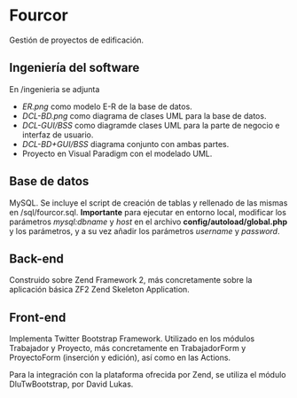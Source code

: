 Fourcor
=======

Gestión de proyectos de edificación.

Ingeniería del software
-----------------------

En /ingenieria se adjunta
* *ER.png* como modelo E-R de la base de datos.
* *DCL-BD.png* como diagrama de clases UML para la base de datos.
* *DCL-GUI/BSS* como diagramde clases UML para la parte de negocio e interfaz de usuario.
* *DCL-BD+GUI/BSS* diagrama conjunto con ambas partes.
* Proyecto en Visual Paradigm con el modelado UML.

Base de datos
-------------

MySQL. Se incluye el script de creación de tablas y rellenado de las mismas en /sql/fourcor.sql.
**Importante** para ejecutar en entorno local, modificar los parámetros *mysql:dbname* y *host* en el archivo **config/autoload/global.php** y los parámetros, y a su vez añadir los parámetros *username* y *password*.

Back-end
--------

Construido sobre Zend Framework 2, más concretamente sobre la aplicación básica ZF2 Zend Skeleton Application.

Front-end
---------

Implementa Twitter Bootstrap Framework. Utilizado en los módulos Trabajador y Proyecto, más concretamente en
TrabajadorForm y ProyectoForm (inserción y edición), así como en las Actions.

Para la integración con la plataforma ofrecida por Zend, se utiliza el módulo DluTwBootstrap, por David Lukas.
